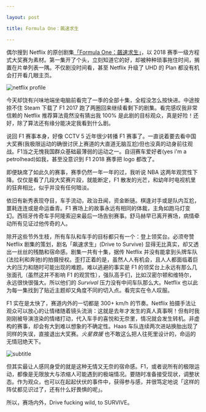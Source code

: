 ```yaml
---

layout: post

title: Formula One：飆速求生

---
```


偶尔搜到 Netflix 的原创剧集[「Formula One：飆速求生」](https://www.netflix.com/title/80204890)，以 2018 赛季一级方程式大奖赛为素材。第一集开了个头，立刻知道它的好，却被种种琐事拖住时间，搁置在片单列表一隅。不仅剧没时间看，甚至 Netflix 升级了 UHD 的 Plan 都没有机会打开看几眼主页。

![netflix profile](http://wx2.sinaimg.cn/large/6d4c710cly1g3cxaxrapkj22k40u0ax6.jpg)

今天却饶有兴味地端坐电脑前看完了一季的全部十集，全程没怎么按快进。中途按捺不住 Steam 下载了 F1 2017 跑了两圈回来继续看剩下的剧集。看完感叹我非常信赖的 Netflix 推荐算法竟然没有猜出我 100% 是此剧的目标观众，真是好险！还好，除了算法还有缘分能决定我看到什么剧。

说回 F1 赛事本身，好像 CCTV 5 近年很少转播 F1 赛事了。一直说着要去看中国大奖赛(我极限运动的确很讨厌上赛道的大直道无脑互尬)但也没真的动身前往观战。F1当之无愧我国群众基础最薄弱的运动之一。自诩赛车爱好者(yes i'm a petrolhead)如我，甚至没意识到 F1 2018 赛季把 logo 都改了。

即便缺席了如此久的赛事，赛季仍然一年一年的过，我听说 NBA 这两年观赏性下降。仅仅是看了几段大奖赛片段，就能断定，F1 散发的光芒，和幼年时电视机里的狂奔相比，似乎并没有任何暗淡。
<!--excerpt-->
依旧有新秀表现夺目，车手流动，政治丑闻，资金断链。棋逢对手或是队内互尬，噩耗连连或是命运垂青。F1 赛场上的故事永远有相同的体裁，主角如跑马灯变幻。西班牙传奇车手阿隆索迎来最后一场告别赛事。舒马赫早已离开赛场，病情牵动所有见证过他传奇的人。

除开这些节外生枝，所有车队和车手的目标都只有一个：登上领奖台。必须夸赞 Netflix 剧集的策划，剧名「飙速求生」(Drive to Survive) 显得无比真实，却又透出一丝丝的残酷和宿命感。剧集一共有十集，据传 Netflix 并没有能拿到头牌车队(法拉利和奔驰)的拍摄授权。歪打正着的是，虽然人人有机会，且人人都面临着巨大的压力和随时可能出现的难题。难以逃避的事实是 F1 的领奖台上永远有那么几张面孔（虽然这并不影响 F1 的观赏性），强队高手们，比如汉密尔顿和维特尔，永远很快很强大。所以他们的 *Survival* 压力没有中间车队那么大。Netflix 也以此为每一集找到了贴近主题却又角度不同的切入点。看完实在令人叹服。

F1 实在是太快了，赛道内外的一切都是 300+ km/h 的节奏。Netflix 拍摄手法让观众可以放心的让情绪随着镜头流淌：这就是去年才发生的真人真事啊！但有时我刚刚被导演渲染的情绪打动，代入车手的喜悦和无奈里，情况就会发生转机。非虚构的赛事，却会有大到难以想象的不确定性。Haas 车队连续两次进站换胎出现了同样的失误，直接退出大奖赛。*火星救援* 也不敢这么把人往死里设计的，命运的无情冠绝天下。

![subtitle](http://wx3.sinaimg.cn/large/6d4c710cly1g3cxcwmmhej21c00u04qp.jpg)

但其实最让人感同身受的就是这种无情又无奈的宿命感。F1，或者说所有的极限运动，都像是无限放大与浓缩人可能遇到的极端情况。要随时准备接受现状，调整状态。作为观众，也可以在起起伏伏的事件中，获得参与感，并很笃定地说「这样的阵仗都见识过了，还有什么好畏惧的呢」。

所以，赛场内外，Drive fucking wild, to SURVIVE。
